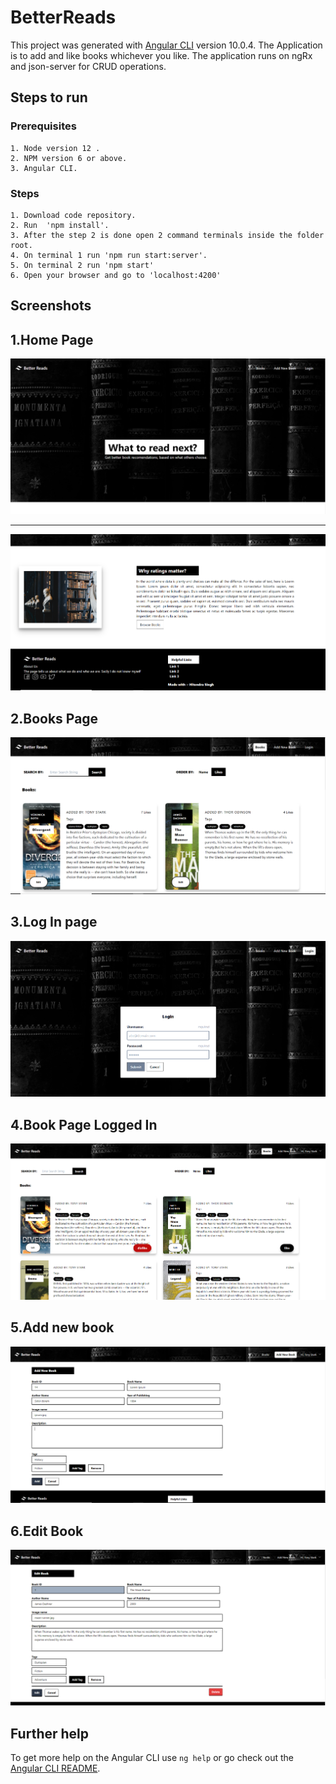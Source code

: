 # BetterReads

This project was generated with [Angular CLI](https://github.com/angular/angular-cli) version 10.0.4. The Application is to add and like books whichever you like. The application runs on ngRx and json-server for CRUD operations.

## Steps to run
  ### Prerequisites
    1. Node version 12 .
    2. NPM version 6 or above.
    3. Angular CLI.
  ### Steps
    1. Download code repository.
    2. Run  'npm install'.
    3. After the step 2 is done open 2 command terminals inside the folder root.
    4. On terminal 1 run 'npm run start:server'.
    5. On terminal 2 run 'npm start'
    6. Open your browser and go to 'localhost:4200'
    
## Screenshots

1.Home Page
---
![home page](src/assets/screenshots/home1.PNG)
_______________

![homepage2](src/assets/screenshots/home2.PNG)


2.Books Page
---
![book page](src/assets/screenshots/book-page.PNG)


3.Log In page
---
![log in page](src/assets/screenshots/login.PNG)


4.Book Page Logged In
---
![book logged in](src/assets/screenshots/book-logged.PNG)


5.Add new book
---
![add book](src/assets/screenshots/add-book.PNG)


6.Edit Book
---
![edit book](src/assets/screenshots/edit-book.PNG)




## Further help

To get more help on the Angular CLI use `ng help` or go check out the [Angular CLI README](https://github.com/angular/angular-cli/blob/master/README.md).
